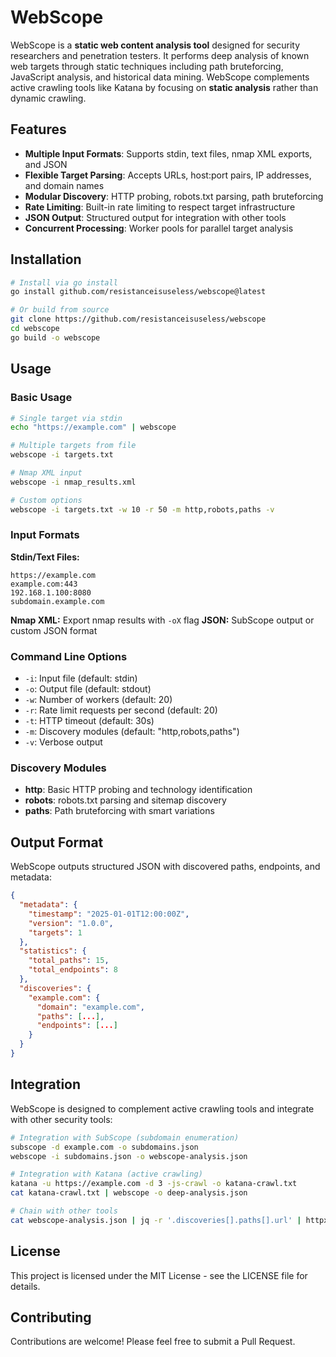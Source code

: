 # WebScope

WebScope is a **static web content analysis tool** designed for security researchers and penetration testers. It performs deep analysis of known web targets through static techniques including path bruteforcing, JavaScript analysis, and historical data mining. WebScope complements active crawling tools like Katana by focusing on **static analysis** rather than dynamic crawling.

## Features

- **Multiple Input Formats**: Supports stdin, text files, nmap XML exports, and JSON
- **Flexible Target Parsing**: Accepts URLs, host:port pairs, IP addresses, and domain names  
- **Modular Discovery**: HTTP probing, robots.txt parsing, path bruteforcing
- **Rate Limiting**: Built-in rate limiting to respect target infrastructure
- **JSON Output**: Structured output for integration with other tools
- **Concurrent Processing**: Worker pools for parallel target analysis

## Installation

```bash
# Install via go install
go install github.com/resistanceisuseless/webscope@latest

# Or build from source
git clone https://github.com/resistanceisuseless/webscope
cd webscope
go build -o webscope
```

## Usage

### Basic Usage
```bash
# Single target via stdin
echo "https://example.com" | webscope

# Multiple targets from file
webscope -i targets.txt

# Nmap XML input
webscope -i nmap_results.xml

# Custom options
webscope -i targets.txt -w 10 -r 50 -m http,robots,paths -v
```

### Input Formats

**Stdin/Text Files:**
```
https://example.com
example.com:443
192.168.1.100:8080
subdomain.example.com
```

**Nmap XML:** Export nmap results with `-oX` flag
**JSON:** SubScope output or custom JSON format

### Command Line Options

- `-i`: Input file (default: stdin)
- `-o`: Output file (default: stdout)  
- `-w`: Number of workers (default: 20)
- `-r`: Rate limit requests per second (default: 20)
- `-t`: HTTP timeout (default: 30s)
- `-m`: Discovery modules (default: "http,robots,paths")
- `-v`: Verbose output

### Discovery Modules

- **http**: Basic HTTP probing and technology identification
- **robots**: robots.txt parsing and sitemap discovery
- **paths**: Path bruteforcing with smart variations

## Output Format

WebScope outputs structured JSON with discovered paths, endpoints, and metadata:

```json
{
  "metadata": {
    "timestamp": "2025-01-01T12:00:00Z",
    "version": "1.0.0",
    "targets": 1
  },
  "statistics": {
    "total_paths": 15,
    "total_endpoints": 8
  },
  "discoveries": {
    "example.com": {
      "domain": "example.com",
      "paths": [...],
      "endpoints": [...]
    }
  }
}
```

## Integration

WebScope is designed to complement active crawling tools and integrate with other security tools:

```bash
# Integration with SubScope (subdomain enumeration)
subscope -d example.com -o subdomains.json
webscope -i subdomains.json -o webscope-analysis.json

# Integration with Katana (active crawling) 
katana -u https://example.com -d 3 -js-crawl -o katana-crawl.txt
cat katana-crawl.txt | webscope -o deep-analysis.json

# Chain with other tools
cat webscope-analysis.json | jq -r '.discoveries[].paths[].url' | httpx -silent
```

## License

This project is licensed under the MIT License - see the LICENSE file for details.

## Contributing

Contributions are welcome! Please feel free to submit a Pull Request.